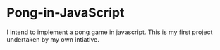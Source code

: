 # Pong-in-JavaScript
I intend to implement a pong game in javascript. This is my first project undertaken by my own intiative.
